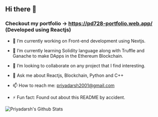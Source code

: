 ## Hi there 👋

  ### Checkout my portfolio -> https://pd728-portfolio.web.app/ (Developed using Reactjs)

- 🔭 I’m currently working on Front-end development using Nextjs.

- 🌱 I’m currently learning Solidity language along with Truffle and Ganache to make DApps in the Ethereum Blockchain.

- 👯 I’m looking to collaborate on any project that I find interesting.

- 💬 Ask me about Reactjs, Blockchain, Python and C++

- 📫 How to reach me: priyadarsh2001@gmail.com

- ⚡ Fun fact: Found out about this README by accident.

![Priyadarsh's Github Stats](https://github-readme-stats.vercel.app/api?username=priyadarshss&show_icons=true&title_color=fff&icon_color=79ff97&text_color=9f9f9f&bg_color=151515)
